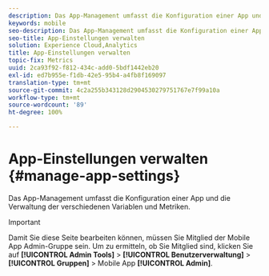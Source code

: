 ```yaml
---
description: Das App-Management umfasst die Konfiguration einer App und die Verwaltung der verschiedenen Variablen und Metriken.
keywords: mobile
seo-description: Das App-Management umfasst die Konfiguration einer App und die Verwaltung der verschiedenen Variablen und Metriken.
seo-title: App-Einstellungen verwalten
solution: Experience Cloud,Analytics
title: App-Einstellungen verwalten
topic-fix: Metrics
uuid: 2ca93f92-f812-434c-add0-5bdf1442eb20
exl-id: ed7b955e-f1db-42e5-95b4-a4fb8f169097
translation-type: tm+mt
source-git-commit: 4c2a255b343128d2904530279751767e7f99a10a
workflow-type: tm+mt
source-wordcount: '89'
ht-degree: 100%

---
```


# App-Einstellungen verwalten {#manage-app-settings}

Das App-Management umfasst die Konfiguration einer App und die Verwaltung der verschiedenen Variablen und Metriken.

>[!IMPORTANT]
>
>Damit Sie diese Seite bearbeiten können, müssen Sie Mitglied der Mobile App Admin-Gruppe sein. Um zu ermitteln, ob Sie Mitglied sind, klicken Sie auf **[!UICONTROL Admin Tools]** > **[!UICONTROL Benutzerverwaltung]** > **[!UICONTROL Gruppen]** > Mobile App **[!UICONTROL Admin]**.
